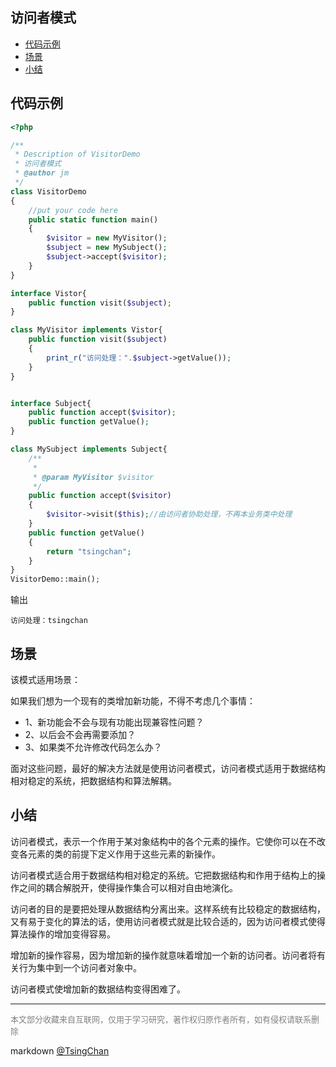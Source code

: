 访问者模式
----
<!-- TOC -->

- [代码示例](#代码示例)
- [场景](#场景)
- [小结](#小结)

<!-- /TOC -->

## 代码示例

```php
<?php

/**
 * Description of VisitorDemo
 * 访问者模式
 * @author jm
 */
class VisitorDemo
{
    //put your code here
    public static function main()
    {
        $visitor = new MyVisitor();
        $subject = new MySubject();
        $subject->accept($visitor);
    }
}

interface Vistor{
    public function visit($subject);
}

class MyVisitor implements Vistor{
    public function visit($subject)
    {
        print_r("访问处理：".$subject->getValue());
    }
}


interface Subject{
    public function accept($visitor);
    public function getValue();
}

class MySubject implements Subject{
    /**
     * 
     * @param MyVisitor $visitor
     */
    public function accept($visitor)
    {
        $visitor->visit($this);//由访问者协助处理，不再本业务类中处理
    }
    public function getValue()
    {
        return "tsingchan";
    }
}
VisitorDemo::main();

```
输出
```
访问处理：tsingchan
```
## 场景

该模式适用场景：

如果我们想为一个现有的类增加新功能，不得不考虑几个事情：
- 1、新功能会不会与现有功能出现兼容性问题？
- 2、以后会不会再需要添加？
- 3、如果类不允许修改代码怎么办？

面对这些问题，最好的解决方法就是使用访问者模式，访问者模式适用于数据结构相对稳定的系统，把数据结构和算法解耦。

## 小结

访问者模式，表示一个作用于某对象结构中的各个元素的操作。它使你可以在不改变各元素的类的前提下定义作用于这些元素的新操作。

访问者模式适合用于数据结构相对稳定的系统。它把数据结构和作用于结构上的操作之间的耦合解脱开，使得操作集合可以相对自由地演化。

访问者的目的是要把处理从数据结构分离出来。这样系统有比较稳定的数据结构，又有易于变化的算法的话，使用访问者模式就是比较合适的，因为访问者模式使得算法操作的增加变得容易。

增加新的操作容易，因为增加新的操作就意味着增加一个新的访问者。访问者将有关行为集中到一个访问者对象中。

访问者模式使增加新的数据结构变得困难了。



----
<font size=2 color='grey'>本文部分收藏来自互联网，仅用于学习研究，著作权归原作者所有，如有侵权请联系删除</font>

markdown [@TsingChan](http://www.9ong.com/) 